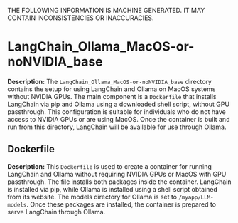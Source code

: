 THE FOLLOWING INFORMATION IS MACHINE GENERATED.
IT MAY CONTAIN INCONSISTENCIES OR INACCURACIES.

# LangChain_Ollama_MacOS-or-noNVIDIA_base  

**Description:**  The `LangChain_Ollama_MacOS-or-noNVIDIA_base` directory contains the setup for using LangChain and Ollama on MacOS systems without NVIDIA GPUs. The main component is a `Dockerfile` that installs LangChain via pip and Ollama using a downloaded shell script, without GPU passthrough. This configuration is suitable for individuals who do not have access to NVIDIA GPUs or are using MacOS. Once the container is built and run from this directory, LangChain will be available for use through Ollama.

 ## Dockerfile

**Description:** This `Dockerfile` is used to create a container for running LangChain and Ollama without requiring NVIDIA GPUs or MacOS with GPU passthrough. The file installs both packages inside the container. LangChain is installed via pip, while Ollama is installed using a shell script obtained from its website. The models directory for Ollama is set to `/myapp/LLM-models`. Once these packages are installed, the container is prepared to serve LangChain through Ollama.